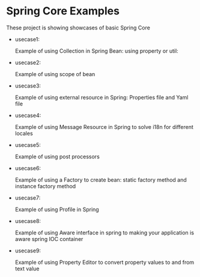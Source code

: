 # Spring Core Examples

These project is showing showcases of basic Spring Core

  - usecase1:
  
      Example of using Collection in Spring Bean: using property or util: 

  - usecase2:
  
      Example of using scope of bean

  - usecase3:
  
      Example of using external resource in Spring: Properties file and Yaml file

  - usecase4:
  
      Example of using Message Resource in Spring to solve i18n for different locales

  - usecase5:
  
      Example of using post processors

  - usecase6:
  
      Example of using a Factory to create bean: static factory method and instance factory method

  - usecase7:
  
      Example of using Profile in Spring

  - usecase8:
  
      Example of using Aware interface in spring to making your application is aware spring IOC container

  - usecase9:
  
      Example of using Property Editor to convert property values to and from text value

